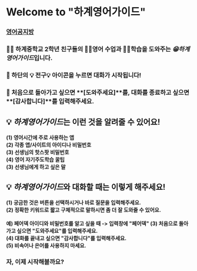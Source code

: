 # Welcome to "하계영어가이드"
### [영어공지방](padlet.com/hagye21/english2) 

### 🙋‍♀️ 하계중학교 2학년 친구들의 **👩‍🏫영어 수업**과 **👩‍💻학습**을 도와주는 ***😁하계영어가이드***입니다.
### 🙋‍ 하단의 **💡 전구💡** 아이콘을 누르면 대화가 시작됩니다! 
### 🙋‍ 처음으로 돌아가고 싶으면 **[도와주세요]**를, 대화를 종료하고 싶으면 **[감사합니다]**를 입력해주세요. 

## 💡 ***하계영어가이드***는 이런 것을 알려줄 수 있어요!
**(1) 영어시간에 주로 사용하는 앱 <br>
(2) 각종 앱/사이트의 아이디나 비밀번호 <br>
(3) 선생님의 핫스팟 비밀번호 <br>
(4) 영어 자기주도학습 꿀팁 <br>
(3) 선생님에게 하고 싶은 말 <br>**

## 💡 ***하계영어가이드***와 대화할 때는 이렇게 해주세요!
**(1) 궁금한 것은 버튼을 선택하시거나 바로 질문을 입력해주세요. <br>
(2) 정확한 키워드로 짧고 구체적으로 말하시면 좀 더 잘 도와줄 수 있어요. <br>
<br> 예) 페어덱 아이디와 비밀번호를 알고 싶을 때 -> 입력창에 "페어덱"
(3) 처음으로 돌아가고 싶으면 "도와주세요"를 입력해주세요. <br>
(4) 대화를 끝내고 싶으면 "감사합니다"를 입력해주세요. <br>
(5) 비속어나 은어를 사용하지 마세요.**

### 자, 이제 시작해볼까요? 

